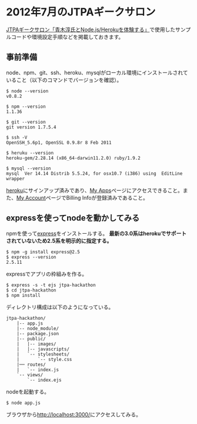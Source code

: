 # 2012年7月のJTPAギークサロン

[JTPAギークサロン「青木淳氏とNode.js/Herokuを体験する」](http://www.jtpa.org/event/000567.html)で使用したサンプルコードや環境設定手順などを掲載しておきます。


## 事前準備

node、npm、git、ssh、heroku、mysqlがローカル環境にインストールされていること（以下のコマンドでバージョンを確認）。

	$ node --version
	v0.8.2
	
	$ npm --version
	1.1.36
	
	$ git --version
	git version 1.7.5.4
	
	$ ssh -V
	OpenSSH_5.6p1, OpenSSL 0.9.8r 8 Feb 2011
	
	$ heruku --version
	heroku-gem/2.28.14 (x86_64-darwin11.2.0) ruby/1.9.2
	
	$ mysql --version
	mysql  Ver 14.14 Distrib 5.5.24, for osx10.7 (i386) using  EditLine wrapper

[heroku](http://www.heroku.com/)にサインアップ済みであり、[My Apps](https://api.heroku.com/myapps)ページにアクセスできること。また、[My Account](https://api.heroku.com/account)ページでBilling Infoが登録済みであること。


## expressを使ってnodeを動かしてみる

npmを使って[express](http://expressjs.com/)をインストールする。
**最新の3.0系はherokuでサポートされていないため2.5系を明示的に指定する。**

	$ npm -g install express@2.5
	$ express --version
	2.5.11

expressでアプリの枠組みを作る。

	$ express -s -t ejs jtpa-hackathon
	$ cd jtpa-hackathon
	$ npm install

ディレクトリ構成は以下のようになっている。

	jtpa-hackathon/
		|-- app.js
		|-- node_module/
		|-- package.json
		|-- public/
		|   |-- images/
		|   |-- javascripts/
		|   `-- stylesheets/
		|       `-- style.css
		|── routes/
		|   `-- index.js
		`-- views/
			`-- index.ejs

nodeを起動する。

	$ node app.js

ブラウザから<http://localhost:3000/>にアクセスしてみる。




